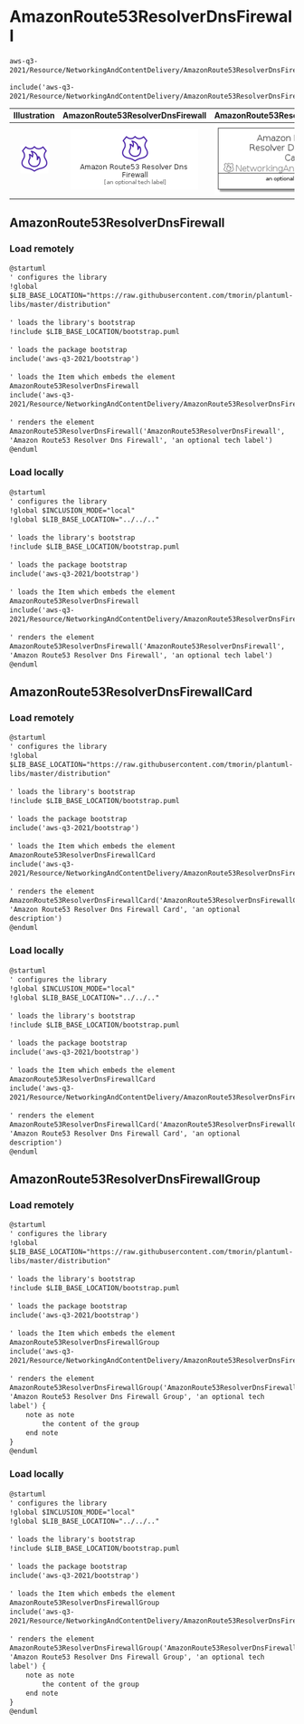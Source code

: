# AmazonRoute53ResolverDnsFirewall


```text
aws-q3-2021/Resource/NetworkingAndContentDelivery/AmazonRoute53ResolverDnsFirewall
```

```text
include('aws-q3-2021/Resource/NetworkingAndContentDelivery/AmazonRoute53ResolverDnsFirewall')
```



| Illustration | AmazonRoute53ResolverDnsFirewall | AmazonRoute53ResolverDnsFirewallCard | AmazonRoute53ResolverDnsFirewallGroup |
| :---: | :---: | :---: | :---: |
| ![illustration for Illustration](../../../aws-q3-2021/Resource/NetworkingAndContentDelivery/AmazonRoute53ResolverDnsFirewall.png) | ![illustration for AmazonRoute53ResolverDnsFirewall](../../../aws-q3-2021/Resource/NetworkingAndContentDelivery/AmazonRoute53ResolverDnsFirewall.Local.png) | ![illustration for AmazonRoute53ResolverDnsFirewallCard](../../../aws-q3-2021/Resource/NetworkingAndContentDelivery/AmazonRoute53ResolverDnsFirewallCard.Local.png) | ![illustration for AmazonRoute53ResolverDnsFirewallGroup](../../../aws-q3-2021/Resource/NetworkingAndContentDelivery/AmazonRoute53ResolverDnsFirewallGroup.Local.png) |




## AmazonRoute53ResolverDnsFirewall

### Load remotely
```plantuml
@startuml
' configures the library
!global $LIB_BASE_LOCATION="https://raw.githubusercontent.com/tmorin/plantuml-libs/master/distribution"

' loads the library's bootstrap
!include $LIB_BASE_LOCATION/bootstrap.puml

' loads the package bootstrap
include('aws-q3-2021/bootstrap')

' loads the Item which embeds the element AmazonRoute53ResolverDnsFirewall
include('aws-q3-2021/Resource/NetworkingAndContentDelivery/AmazonRoute53ResolverDnsFirewall')

' renders the element
AmazonRoute53ResolverDnsFirewall('AmazonRoute53ResolverDnsFirewall', 'Amazon Route53 Resolver Dns Firewall', 'an optional tech label')
@enduml
```

### Load locally
```plantuml
@startuml
' configures the library
!global $INCLUSION_MODE="local"
!global $LIB_BASE_LOCATION="../../.."

' loads the library's bootstrap
!include $LIB_BASE_LOCATION/bootstrap.puml

' loads the package bootstrap
include('aws-q3-2021/bootstrap')

' loads the Item which embeds the element AmazonRoute53ResolverDnsFirewall
include('aws-q3-2021/Resource/NetworkingAndContentDelivery/AmazonRoute53ResolverDnsFirewall')

' renders the element
AmazonRoute53ResolverDnsFirewall('AmazonRoute53ResolverDnsFirewall', 'Amazon Route53 Resolver Dns Firewall', 'an optional tech label')
@enduml
```

## AmazonRoute53ResolverDnsFirewallCard

### Load remotely
```plantuml
@startuml
' configures the library
!global $LIB_BASE_LOCATION="https://raw.githubusercontent.com/tmorin/plantuml-libs/master/distribution"

' loads the library's bootstrap
!include $LIB_BASE_LOCATION/bootstrap.puml

' loads the package bootstrap
include('aws-q3-2021/bootstrap')

' loads the Item which embeds the element AmazonRoute53ResolverDnsFirewallCard
include('aws-q3-2021/Resource/NetworkingAndContentDelivery/AmazonRoute53ResolverDnsFirewall')

' renders the element
AmazonRoute53ResolverDnsFirewallCard('AmazonRoute53ResolverDnsFirewallCard', 'Amazon Route53 Resolver Dns Firewall Card', 'an optional description')
@enduml
```

### Load locally
```plantuml
@startuml
' configures the library
!global $INCLUSION_MODE="local"
!global $LIB_BASE_LOCATION="../../.."

' loads the library's bootstrap
!include $LIB_BASE_LOCATION/bootstrap.puml

' loads the package bootstrap
include('aws-q3-2021/bootstrap')

' loads the Item which embeds the element AmazonRoute53ResolverDnsFirewallCard
include('aws-q3-2021/Resource/NetworkingAndContentDelivery/AmazonRoute53ResolverDnsFirewall')

' renders the element
AmazonRoute53ResolverDnsFirewallCard('AmazonRoute53ResolverDnsFirewallCard', 'Amazon Route53 Resolver Dns Firewall Card', 'an optional description')
@enduml
```

## AmazonRoute53ResolverDnsFirewallGroup

### Load remotely
```plantuml
@startuml
' configures the library
!global $LIB_BASE_LOCATION="https://raw.githubusercontent.com/tmorin/plantuml-libs/master/distribution"

' loads the library's bootstrap
!include $LIB_BASE_LOCATION/bootstrap.puml

' loads the package bootstrap
include('aws-q3-2021/bootstrap')

' loads the Item which embeds the element AmazonRoute53ResolverDnsFirewallGroup
include('aws-q3-2021/Resource/NetworkingAndContentDelivery/AmazonRoute53ResolverDnsFirewall')

' renders the element
AmazonRoute53ResolverDnsFirewallGroup('AmazonRoute53ResolverDnsFirewallGroup', 'Amazon Route53 Resolver Dns Firewall Group', 'an optional tech label') {
    note as note
        the content of the group
    end note
}
@enduml
```

### Load locally
```plantuml
@startuml
' configures the library
!global $INCLUSION_MODE="local"
!global $LIB_BASE_LOCATION="../../.."

' loads the library's bootstrap
!include $LIB_BASE_LOCATION/bootstrap.puml

' loads the package bootstrap
include('aws-q3-2021/bootstrap')

' loads the Item which embeds the element AmazonRoute53ResolverDnsFirewallGroup
include('aws-q3-2021/Resource/NetworkingAndContentDelivery/AmazonRoute53ResolverDnsFirewall')

' renders the element
AmazonRoute53ResolverDnsFirewallGroup('AmazonRoute53ResolverDnsFirewallGroup', 'Amazon Route53 Resolver Dns Firewall Group', 'an optional tech label') {
    note as note
        the content of the group
    end note
}
@enduml
```

